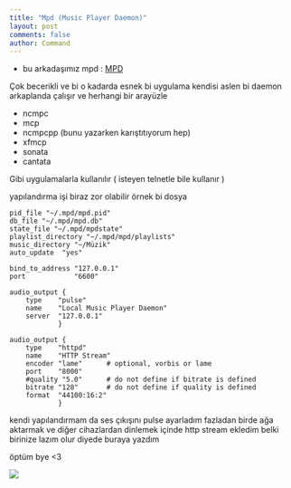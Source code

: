 ```yaml
---
title: "Mpd (Music Player Daemon)"
layout: post
comments: false
author: Command
---
```


* bu arkadaşımız mpd : [MPD](http://www.musicpd.org)

Çok becerikli ve bi o kadarda esnek bi uygulama kendisi aslen bi daemon
arkaplanda çalışır ve herhangi bir arayüzle

* ncmpc
* mcp
* ncmpcpp (bunu yazarken karıştıtıyorum hep)
* xfmcp
* sonata
* cantata 

Gibi uygulamalarla kullanılır ( isteyen telnetle bile kullanır )

yapılandırma işi biraz zor olabilir örnek bi dosya 

```
pid_file "~/.mpd/mpd.pid"
db_file "~/.mpd/mpd.db"
state_file "~/.mpd/mpdstate"
playlist_directory "~/.mpd/mpd/playlists"
music_directory	"~/Müzik"
auto_update  "yes"

bind_to_address	"127.0.0.1"
port			"6600"

audio_output {
	type	"pulse"
	name	"Local Music Player Daemon"
	server	"127.0.0.1"
			}
	
audio_output {
	type	"httpd"    
	name	"HTTP Stream"
	encoder	"lame"		# optional, vorbis or lame
	port	"8000"
	#quality "5.0"		# do not define if bitrate is defined
	bitrate	"128"		# do not define if quality is defined
	format	"44100:16:2"
			}													
```

kendi yapılandırmam da ses çıkışını pulse ayarladım fazladan birde ağa aktarmak ve diğer cihazlardan dinlemek içinde http stream ekledim
belki birinize lazım olur diyede buraya yazdım 

öptüm bye <3

[![](https://pbs.twimg.com/media/CeB5pwdWAAAblHt.jpg)](https://pbs.twimg.com/media/CeB5pwdWAAAblHt.jpg) 
